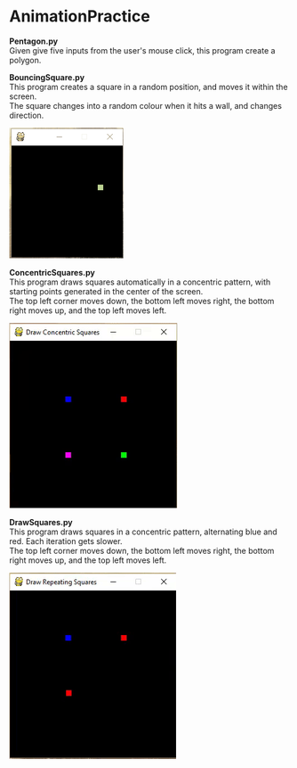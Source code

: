 # AnimationPractice

**Pentagon.py <br/>**
Given give five inputs from the user's mouse click, this program create  a polygon.

**BouncingSquare.py <br />**
This program creates a square in a random position, and moves it within the screen.  <br />
The square changes into a random colour when it hits a wall, and changes direction. <br />

![alt text](https://github.com/rputman0/AnimationPractice/blob/master/images/BouncingSquare.gif "BouncingSquare.py 200x200")

**ConcentricSquares.py <br />**
This program draws squares automatically in a concentric pattern, with starting points generated in the center of the screen. <br />
The top left corner moves down, the bottom left moves right, the bottom right moves up, and the top left moves left. <br />

![alt text](https://github.com/rputman0/AnimationPractice/blob/master/images/ConcentricSquares/ezgif.gif "ConcentricSquares.py 300x300")

**DrawSquares.py <br />**
This program draws squares in a concentric pattern, alternating blue and red. Each iteration gets slower. <br />
The top left corner moves down, the bottom left moves right, the bottom right moves up, and the top left moves left. <br />

![alt text](https://github.com/rputman0/AnimationPractice/blob/master/images/drawSquares.gif "DrawSquares.py 300x300")

